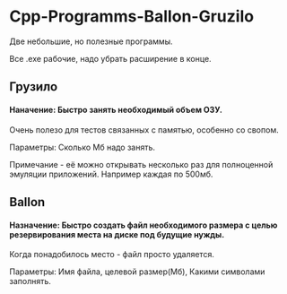 # Cpp-Programms-Ballon-Gruzilo
 Две небольшие, но полезные программы.

Все .exe рабочие, надо убрать расширение в конце.

## Грузило
#### Наначение: Быстро занять необходимый объем ОЗУ.

Очень полезо для тестов связанных с памятью, особенно со свопом.

Параметры: Сколько Мб надо занять.

Примечание - её можно открывать несколько раз для полноценной эмуляции приложений. Например каждая по 500мб.

## Ballon
#### Назначение: Быстро создать файл необходимого размера с целью резервирования места на диске под будущие нужды.

Когда понадобилось место - файл просто удаляется.

Параметры: Имя файла, целевой размер(Мб), Какими символами заполнять.

